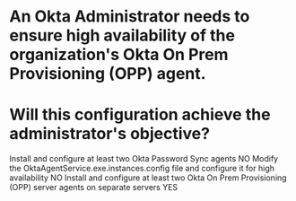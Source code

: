 # An Okta Administrator needs to ensure high availability of the organization's Okta On Prem Provisioning (OPP) agent.
# Will this configuration achieve the administrator's objective?

Install and configure at least two Okta Password Sync agents NO
Modify the OktaAgentService.exe.instances.config file and configure it for high availability NO
Install and configure at least two Okta On Prem Provisioning (OPP) server agents on separate servers YES
